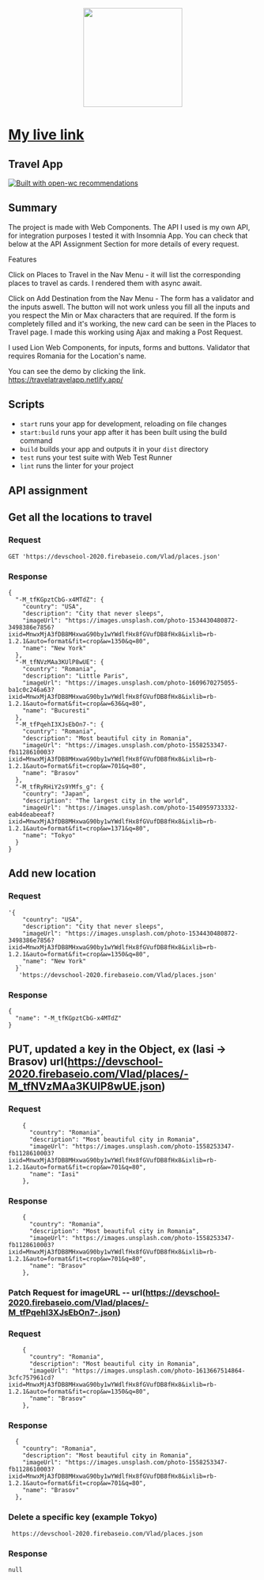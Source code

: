 <p align="center">
  <img width="200" src="https://open-wc.org/hero.png"></img>
</p>

# [My live link](https://travelatravelapp.netlify.app/)

## Travel App

[![Built with open-wc recommendations](https://img.shields.io/badge/built%20with-open--wc-blue.svg)](https://github.com/open-wc)

## Summary

The project is made with Web Components. The API I used is my own API, for integration purposes I tested it with Insomnia App. You can check that below at the API Assignment Section for more details of every request.

Features

Click on Places to Travel in the Nav Menu - it will list the corresponding places to travel as cards. I rendered them with async await.

Click on Add Destination from the Nav Menu - The form has a validator and the inputs aswell. The button will not work unless you fill all the inputs and you respect the Min or Max characters that are required. If the form is completely filled and it's working, the new card can be seen in the Places to Travel page. I made this working using Ajax and making a Post Request.

I used Lion Web Components, for inputs, forms and buttons. Validator that requires Romania for the Location's name.

You can see the demo by clicking the link. https://travelatravelapp.netlify.app/

## Scripts

- `start` runs your app for development, reloading on file changes
- `start:build` runs your app after it has been built using the build command
- `build` builds your app and outputs it in your `dist` directory
- `test` runs your test suite with Web Test Runner
- `lint` runs the linter for your project

## API assignment

## Get all the locations to travel

### Request

```
GET 'https://devschool-2020.firebaseio.com/Vlad/places.json'
```

### Response

```
{
  "-M_tfKGpztCbG-x4MTdZ": {
    "country": "USA",
    "description": "City that never sleeps",
    "imageUrl": "https://images.unsplash.com/photo-1534430480872-3498386e7856?ixid=MnwxMjA3fDB8MHxwaG90by1wYWdlfHx8fGVufDB8fHx8&ixlib=rb-1.2.1&auto=format&fit=crop&w=1350&q=80",
    "name": "New York"
  },
  "-M_tfNVzMAa3KUlP8wUE": {
    "country": "Romania",
    "description": "Little Paris",
    "imageUrl": "https://images.unsplash.com/photo-1609670275055-ba1c0c246a63?ixid=MnwxMjA3fDB8MHxwaG90by1wYWdlfHx8fGVufDB8fHx8&ixlib=rb-1.2.1&auto=format&fit=crop&w=636&q=80",
    "name": "Bucuresti"
  },
  "-M_tfPqehI3XJsEbOn7-": {
    "country": "Romania",
    "description": "Most beautiful city in Romania",
    "imageUrl": "https://images.unsplash.com/photo-1558253347-fb1128610003?ixid=MnwxMjA3fDB8MHxwaG90by1wYWdlfHx8fGVufDB8fHx8&ixlib=rb-1.2.1&auto=format&fit=crop&w=701&q=80",
    "name": "Brasov"
  },
  "-M_tfRyRHiY2s9YMfs_g": {
    "country": "Japan",
    "description": "The largest city in the world",
    "imageUrl": "https://images.unsplash.com/photo-1540959733332-eab4deabeeaf?ixid=MnwxMjA3fDB8MHxwaG90by1wYWdlfHx8fGVufDB8fHx8&ixlib=rb-1.2.1&auto=format&fit=crop&w=1371&q=80",
    "name": "Tokyo"
  }
}
```

## Add new location

### Request

```
'{
    "country": "USA",
    "description": "City that never sleeps",
    "imageUrl": "https://images.unsplash.com/photo-1534430480872-3498386e7856?ixid=MnwxMjA3fDB8MHxwaG90by1wYWdlfHx8fGVufDB8fHx8&ixlib=rb-1.2.1&auto=format&fit=crop&w=1350&q=80",
    "name": "New York"
  }`
   'https://devschool-2020.firebaseio.com/Vlad/places.json'
```

### Response

```
{
  "name": "-M_tfKGpztCbG-x4MTdZ"
}
```

## PUT, updated a key in the Object, ex (Iasi -> Brasov) url(https://devschool-2020.firebaseio.com/Vlad/places/-M_tfNVzMAa3KUlP8wUE.json)

### Request

```
    {
      "country": "Romania",
      "description": "Most beautiful city in Romania",
      "imageUrl": "https://images.unsplash.com/photo-1558253347-fb1128610003?ixid=MnwxMjA3fDB8MHxwaG90by1wYWdlfHx8fGVufDB8fHx8&ixlib=rb-1.2.1&auto=format&fit=crop&w=701&q=80",
      "name": "Iasi"
    },
```

### Response

```
    {
      "country": "Romania",
      "description": "Most beautiful city in Romania",
      "imageUrl": "https://images.unsplash.com/photo-1558253347-fb1128610003?ixid=MnwxMjA3fDB8MHxwaG90by1wYWdlfHx8fGVufDB8fHx8&ixlib=rb-1.2.1&auto=format&fit=crop&w=701&q=80",
      "name": "Brasov"
    },
```

### Patch Request for imageURL -- url(https://devschool-2020.firebaseio.com/Vlad/places/-M_tfPqehI3XJsEbOn7-.json)

### Request

```
    {
      "country": "Romania",
      "description": "Most beautiful city in Romania",
      "imageUrl": "https://images.unsplash.com/photo-1613667514864-3cfc757961cd?ixid=MnwxMjA3fDB8MHxwaG90by1wYWdlfHx8fGVufDB8fHx8&ixlib=rb-1.2.1&auto=format&fit=crop&w=1350&q=80",
      "name": "Brasov"
    },
```

### Response

```
  {
    "country": "Romania",
    "description": "Most beautiful city in Romania",
    "imageUrl": "https://images.unsplash.com/photo-1558253347-fb1128610003?ixid=MnwxMjA3fDB8MHxwaG90by1wYWdlfHx8fGVufDB8fHx8&ixlib=rb-1.2.1&auto=format&fit=crop&w=701&q=80",
    "name": "Brasov"
  },
```

### Delete a specific key (example Tokyo)

```
 https://devschool-2020.firebaseio.com/Vlad/places.json
```

### Response

```
null
```
